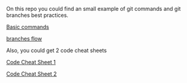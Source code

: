 On this repo you could find an small example of git commands and git branches best practices.

[Basic commands](basic_commands.md)

[branches flow](git_flow.md)


Also, you could get 2 code cheat sheets

[Code Cheat Sheet 1](imgs/github-git-cheat-sheet_es_0000.jpg)

[Code Cheat Sheet 2](imgs/github-git-cheat-sheet_es_0001.jpg)
